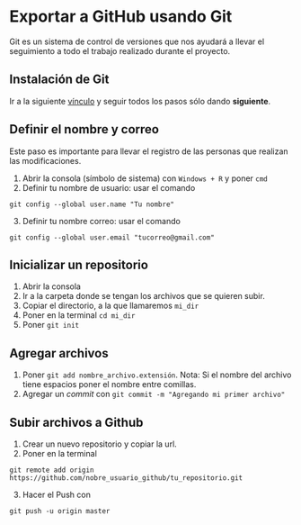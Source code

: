 # Exportar a GitHub usando Git
Git es un sistema de control de versiones que nos ayudará a llevar el seguimiento a todo el trabajo realizado durante el proyecto.
## Instalación de Git
Ir a la siguiente [vínculo](https://git-scm.com/download/win) y seguir todos los pasos sólo dando **siguiente**.

## Definir el nombre y correo
Este paso es importante para llevar el registro de las personas que realizan las modificaciones.

1. Abrir la consola (símbolo de sistema) con `Windows + R` y poner `cmd`
2. Definir tu nombre de usuario: usar el comando

`git config --global user.name "Tu nombre"`

3. Definir tu nombre correo: usar el comando

`git config --global user.email "tucorreo@gmail.com"`

## Inicializar un repositorio
1. Abrir la consola
2. Ir a la carpeta donde se tengan los archivos que se quieren subir.
3. Copiar el directorio, a la que llamaremos `mi_dir`
4. Poner en la terminal `cd mi_dir`
4. Poner `git init`

## Agregar archivos
1. Poner `git add nombre_archivo.extensión`. Nota: Si el nombre del archivo tiene espacios poner el nombre entre comillas.
2. Agregar un *commit* con `git commit -m "Agregando mi primer archivo"`

## Subir archivos a Github
1. Crear un nuevo repositorio y copiar la url.
2. Poner en la terminal

`git remote add origin https://github.com/nobre_usuario_github/tu_repositorio.git`

3. Hacer el Push con

`git push -u origin master`